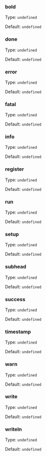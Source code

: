 ### bold
Type: `undefined`

Default: `undefined`

### done
Type: `undefined`

Default: `undefined`

### error
Type: `undefined`

Default: `undefined`

### fatal
Type: `undefined`

Default: `undefined`

### info
Type: `undefined`

Default: `undefined`

### register
Type: `undefined`

Default: `undefined`

### run
Type: `undefined`

Default: `undefined`

### setup
Type: `undefined`

Default: `undefined`

### subhead
Type: `undefined`

Default: `undefined`

### success
Type: `undefined`

Default: `undefined`

### timestamp
Type: `undefined`

Default: `undefined`

### warn
Type: `undefined`

Default: `undefined`

### write
Type: `undefined`

Default: `undefined`

### writeln
Type: `undefined`

Default: `undefined`

